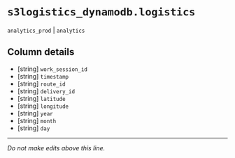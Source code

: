 # `s3logistics_dynamodb.logistics`
`analytics_prod` | `analytics`

## Column details
* [string]    `work_session_id`
* [string]    `timestamp`
* [string]    `route_id`
* [string]    `delivery_id`
* [string]    `latitude`
* [string]    `longitude`
* [string]    `year`
* [string]    `month`
* [string]    `day`

-------------------------------------------------------------------------------
*Do not make edits above this line.*
